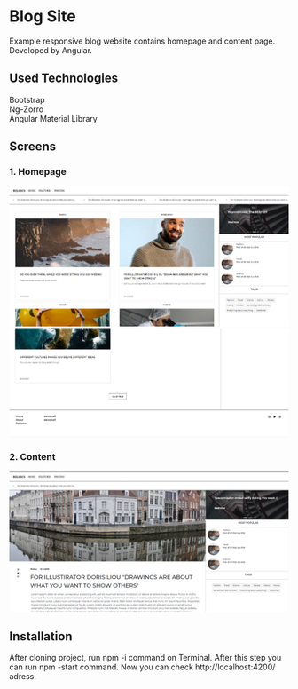 # Blog Site
Example responsive blog website contains homepage and content page. Developed by Angular.

## Used Technologies
  Bootstrap  
  Ng-Zorro  
  Angular Material Library 
  
## Screens
  
### 1. Homepage
<img src = "https://github.com/alparslanyilmaaz/bilgicsv2/blob/master/screenshots/home-1.png">
<img src = "https://github.com/alparslanyilmaaz/bilgicsv2/blob/master/screenshots/home-3.png">

### 2. Content
<img src = "https://github.com/alparslanyilmaaz/bilgicsv2/blob/master/screenshots/content1.png">

## Installation  
After cloning project, run npm -i command on Terminal. After this step you can run npm -start command. Now you can check http://localhost:4200/ adress.
